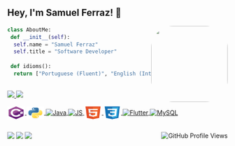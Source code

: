 ## Hey, I'm Samuel Ferraz! 👋

<img align="right" width="175" height="175" style="border-radius:50px; margin-top: 0; display:block" src="https://media2.giphy.com/media/v1.Y2lkPTc5MGI3NjExcDF5NmgyYmh4ZTBnNWgxczhpaTF3a2V5bjdlbnM4azhmMnd5MGw4eSZlcD12MV9pbnRlcm5hbF9naWZfYnlfaWQmY3Q9cw/8KZHtAJRAmAcqPnUCw/giphy.gif"> 
</div>

~~~python
class AboutMe:
 def __init__(self):
  self.name = "Samuel Ferraz"
  self.title = "Software Developer"

 def idioms():
  return ["Portuguese (Fluent)", "English (Intermediary)"]
~~~

<div style="display: inline_block"><br>
  <a href="https://github.com/ssferraz?tab=repositories">
  <img height="160em" src="https://github-readme-stats.vercel.app/api?username=ssferraz&show_icons=true&theme=merko&include_all_commits=true&count_private=true">
  <img height="160em" src="https://github-readme-stats-git-masterrstaa-rickstaa.vercel.app/api/top-langs/?username=ssferraz&layout=compact&theme=merko">
</div>

<div style="display: inline_block"><br>
  <img align="center" alt="Csharp" height="30" width="40" src="https://raw.githubusercontent.com/devicons/devicon/master/icons/csharp/csharp-original.svg">
  <img align="center" alt="Python" height="30" width="40" src="https://raw.githubusercontent.com/devicons/devicon/master/icons/python/python-original.svg">
  <img align="center" alt="Java" height="30" width="40" src="https://cdn.jsdelivr.net/gh/devicons/devicon/icons/java/java-original-wordmark.svg">
  <img align="center" alt="JS" height="30" width="40" src="https://cdn.jsdelivr.net/gh/devicons/devicon/icons/javascript/javascript-original.svg">
  <img align="center" alt="HTML" height="30" width="40" src="https://raw.githubusercontent.com/devicons/devicon/master/icons/html5/html5-original.svg">
  <img align="center" alt="CSS" height="30" width="40" src="https://raw.githubusercontent.com/devicons/devicon/master/icons/css3/css3-original.svg">
  <img align="center" alt="Flutter" height="30" width="40" src="https://cdn.jsdelivr.net/gh/devicons/devicon/icons/flutter/flutter-original.svg">
  <img align="center" alt="MySQL" height="30" width="40" src="https://cdn.jsdelivr.net/gh/devicons/devicon/icons/mysql/mysql-original-wordmark.svg"">
 
##
<img align="right" src="https://komarev.com/ghpvc/?username=ssferraz&color=00c4fa" alt="GitHub Profile Views">

<div> 
  <a href="https://instagram.com/samuelsferraz" target="_blank"><img src="https://img.shields.io/badge/-Instagram-%23E4405F?style=for-the-badge&logo=instagram&logoColor=white" target="_blank"></a>
  <a href = "mailto:ssf@discente.ifpe.edu.br"><img src="https://img.shields.io/badge/-Gmail-%23333?style=for-the-badge&logo=gmail&logoColor=white" target="_blank"></a>
  <a href="https://www.linkedin.com/in/samuelsferraz/" target="_blank"><img src="https://img.shields.io/badge/-LinkedIn-%230077B5?style=for-the-badge&logo=linkedin&logoColor=white" target="_blank"></a> 
</div> 
